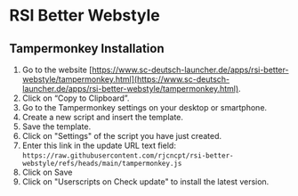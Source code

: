 # RSI Better Webstyle

## Tampermonkey Installation
1. Go to the website [https://www.sc-deutsch-launcher.de/apps/rsi-better-webstyle/tampermonkey.html](https://www.sc-deutsch-launcher.de/apps/rsi-better-webstyle/tampermonkey.html).
2. Click on “Copy to Clipboard”.<br>
3. Go to the Tampermonkey settings on your desktop or smartphone.<br>
4. Create a new script and insert the template.<br>
5. Save the template.<br>
6. Click on "Settings" of the script you have just created.<br>
7. Enter this link in the update URL text field:<br>
   ```https://raw.githubusercontent.com/rjcncpt/rsi-better-webstyle/refs/heads/main/tampermonkey.js```
8. Click on Save
9. Click on "Userscripts on Check update" to install the latest version.

